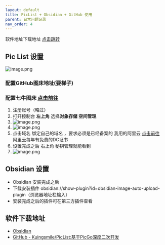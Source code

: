 ```yaml
---
layout: default
title: PicList + Obsidian + GitHub 使用
parent: 日常问题记录
nav_order: 4
---
```



软件地址下载地址 [点击跳转](#软件下载地址)
## Pic List 设置
![image.png](https://file.mbad.top/file/202304121036824.png)
### 配置GitHub图床地址(要梯子)

### 配置七牛图床 [点击前往](https://s.qiniu.com/EJvqiy)
1.  注册账号（略过）
2.  打开控制台 **左上角** 选择**对象存储**  **空间管理** 
3. ![image.png](https://file.mbad.top/file/202304121143640.png)
4. ![image.png](https://file.mbad.top/file/202304121149676.png)
5. 点击域名 绑定自己的域名 ，要求必须是已经备案的 我用的阿里云 [点击前往](https://www.aliyun.com/product/cas?userCode=9wju5uqa) 阿里云每年有免费的DC证书
6. 设置完成之后 右上角 秘钥管理就能看到
7. ![image.png](https://file.mbad.top/file/202304121158752.png)

## Obsidian 设置
-  Obsidian 安装完成之后
- 下载安装插件 obsidian://show-plugin?id=obsidian-image-auto-upload-plugin（浏览器地址栏输入）
-  安装完成之后的插件可在第三方插件查看

## 软件下载地址
- [Obsidian](https://obsidian.md/)
- [GitHub - Kuingsmile/PicList:基于PicGo深度二次开发](https://github.com/Kuingsmile/PicList)
